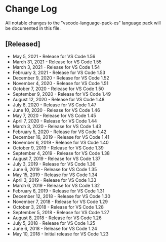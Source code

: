 # Change Log

All notable changes to the "vscode-language-pack-es" language pack will be
documented in this file.

## [Released]

-   May 5, 2021 - Release for VS Code 1.56
-   March 31, 2021 - Release for VS Code 1.55
-   March 3, 2021 - Release for VS Code 1.54
-   February 3, 2021 - Release for VS Code 1.53
-   December 9, 2020 - Release for VS Code 1.52
-   November 4, 2020 - Release for VS Code 1.51
-   October 7, 2020 - Release for VS Code 1.50
-   September 9, 2020 - Release for VS Code 1.49
-   August 12, 2020 - Release for VS Code 1.48
-   July 8, 2020 - Release for VS Code 1.47
-   June 10, 2020 - Release for VS Code 1.46
-   May 7, 2020 - Release for VS Code 1.45
-   April 7, 2020 - Release for VS Code 1.44
-   March 3, 2020 - Release for VS Code 1.43
-   February 5, 2020 - Release for VS Code 1.42
-   December 16, 2019 - Release for VS Code 1.41
-   November 6, 2019 - Release for VS Code 1.40
-   October 9, 2019 - Release for VS Code 1.39
-   September 4, 2019 - Release for VS Code 1.38
-   August 7, 2019 - Release for VS Code 1.37
-   July 3, 2019 - Release for VS Code 1.36
-   June 6, 2019 - Release for VS Code 1.35
-   May 15, 2019 - Release for VS Code 1.34
-   April 3, 2019 - Release for VS Code 1.33
-   March 6, 2019 - Release for VS Code 1.32
-   February 6, 2019 - Release for VS Code 1.31
-   December 12, 2018 - Release for VS Code 1.30
-   November 7, 2018 - Release for VS Code 1.29
-   October 3, 2018 - Release for VS Code 1.28
-   September 5, 2018 - Release for VS Code 1.27
-   August 8, 2018 - Release for VS Code 1.26
-   July 5, 2018 - Release for VS Code 1.25
-   June 6, 2018 - Release for VS Code 1.24
-   May 10, 2018 - Initial release for VS Code 1.23
